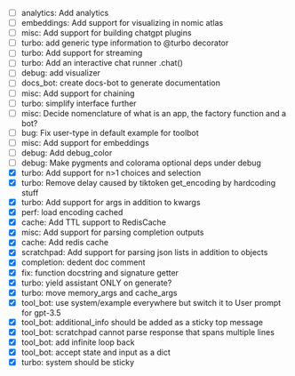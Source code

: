 - [ ] analytics: Add analytics
- [ ] embeddings: Add support for visualizing in nomic atlas
- [ ] misc: Add support for building chatgpt plugins
- [ ] turbo: add generic type information to @turbo decorator
- [ ] turbo: Add support for streaming
- [ ] turbo: Add an interactive chat runner .chat()
- [ ] debug: add visualizer
- [ ] docs_bot: create docs-bot to generate documentation
- [ ] misc: Add support for chaining
- [ ] turbo: simplify interface further
- [ ] misc: Decide nomenclature of what is an app, the factory function and a bot?
- [ ] bug: Fix user-type in default example for toolbot
- [ ] misc: Add support for embeddings
- [ ] debug: Add debug_color
- [ ] debug: Make pygments and colorama optional deps under debug
- [x] turbo: Add support for n>1 choices and selection
- [x] turbo: Remove delay caused by tiktoken get_encoding by hardcoding stuff
- [x] turbo: Add support for args in addition to kwargs
- [x] perf: load encoding cached
- [x] cache: Add TTL support to RedisCache
- [x] misc: Add support for parsing completion outputs
- [x] cache: Add redis cache
- [x] scratchpad: Add support for parsing json lists in addition to objects
- [x] completion: dedent doc comment
- [x] fix: function docstring and signature getter
- [x] turbo: yield assistant ONLY on generate?
- [x] turbo: move memory_args and cache_args
- [x] tool_bot: use system/example everywhere but switch it to User prompt for gpt-3.5
- [x] tool_bot: additional_info should be added as a sticky top message
- [x] tool_bot: scratchpad cannot parse response that spans multiple lines
- [x] tool_bot: add infinite loop back
- [x] tool_bot: accept state and input as a dict
- [x] turbo: system should be sticky
